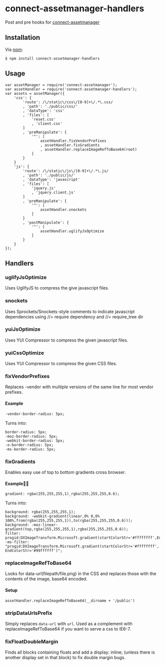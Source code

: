# connect-assetmanager-handlers

Post and pre hooks for [connect-assetmanager](http://github.com/mape/connect-assetmanager)

## Installation

Via [npm](http://github.com/isaacs/npm):

    $ npm install connect-assetmanager-handlers
## Usage
    var assetManager = require('connect-assetmanager');
    var assetHandler = require('connect-assetmanager-handlers');
    var assets = assetManager({
        'css': {
            'route': /\/static\/css\/[0-9]+\/.*\.css/
            , 'path': './public/css/'
            , 'dataType': 'css'
            , 'files': [
                'reset.css'
                , 'client.css'
            ]
            , 'preManipulate': {
                '^': [
                    assetHandler.fixVendorPrefixes
                    , assetHandler.fixGradients
                    , assetHandler.replaceImageRefToBase64(root)
                ]
            }
        }
        'js': {
            'route': /\/static\/js\/[0-9]+\/.*\.js/
            , 'path': './public/js/'
            , 'dataType': 'javascript'
            , 'files': [
                'jquery.js'
                , 'jquery.client.js'
            ]
            , 'preManipulate': {
                '^': [
                    assetHandler.snockets
                ]
            }
            , 'postManipulate': {
                '^': [
                    assetHandler.uglifyJsOptimize
                ]
            }
        }
    });
## Handlers
### uglifyJsOptimize
Uses UglifyJS to compress the give javascript files.
### snockets
Uses Sprockets/Snockets-style comments to indicate javascript dependencies using //= require dependency and //= require_tree dir
### yuiJsOptimize
Uses YUI Compressor to compress the given javascript files.
### yuiCssOptimize
Uses YUI Compressor to compress the given CSS files.
### fixVendorPrefixes
Replaces -vendor with multiple versions of the same line for most vendor prefixes.

#### Example
    -vendor-border-radius: 5px;

Turns into: 

    border-radius: 5px;
    -moz-border-radius: 5px;
    -webkit-border-radius: 5px;
    -o-border-radius: 5px;
    -ms-border-radius: 5px;

### fixGradients
Enables easy use of top to bottom gradients cross browser.

#### Example
    gradient: rgba(255,255,255,1)_rgba(255,255,255,0.6);

Turns into:

    background: rgba(255,255,255,1);
    background: -webkit-gradient(linear,0% 0,0% 100%,from(rgba(255,255,255,1)),to(rgba(255,255,255,0.6)));
    background: -moz-linear-gradient(top,rgba(255,255,255,1),rgba(255,255,255,0.6));
    filter: progid:DXImageTransform.Microsoft.gradient(startColorStr='#ffffffff',EndColorStr='#99ffffff');
    -ms-filter: "progid:DXImageTransform.Microsoft.gradient(startColorStr='#ffffffff', EndColorStr='#99ffffff')";

### replaceImageRefToBase64
Looks for data-url(filepath/file.png) in the CSS and replaces those with the contents of the image, base64 encoded.
#### Setup
    assetHandler.replaceImageRefToBase64(__dirname + '/public')

### stripDataUrlsPrefix
Simply replaces `data-url` with `url`. Used as a complement with replaceImageRefToBase64 if you want to serve a css to IE6-7.

### fixFloatDoubleMargin
Finds all blocks containing floats and add a display: inline; (unless there is another display set in that block) to fix double margin bugs. 